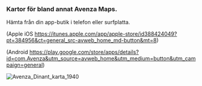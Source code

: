 ### Kartor för bland annat Avenza Maps.
Hämta från din app-butik i telefon eller surfplatta.

(Apple iOS https://itunes.apple.com/app/apple-store/id388424049?pt=384956&ct=general_src-avweb_home_md-button&mt=8)

(Android https://play.google.com/store/apps/details?id=com.Avenza&utm_source=avweb_home&utm_medium=button&utm_campaign=general)


![Avenza_Dinant_karta_1940](https://github.com/klakar/maps/assets/6375959/a2bd3c5e-0601-4a4a-9c84-f0bfe735a166)
